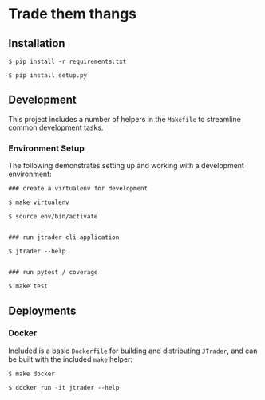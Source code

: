 # Trade them thangs

## Installation

```
$ pip install -r requirements.txt

$ pip install setup.py
```

## Development

This project includes a number of helpers in the `Makefile` to streamline common development tasks.

### Environment Setup

The following demonstrates setting up and working with a development environment:

```
### create a virtualenv for development

$ make virtualenv

$ source env/bin/activate


### run jtrader cli application

$ jtrader --help


### run pytest / coverage

$ make test
```

## Deployments

### Docker

Included is a basic `Dockerfile` for building and distributing `JTrader`,
and can be built with the included `make` helper:

```
$ make docker

$ docker run -it jtrader --help
```
